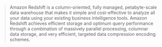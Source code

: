 > Amazon Redshift is a column-oriented, fully managed, petabyte-scale data warehouse that makes it simple and cost-effective to analyze all your data using your existing business intelligence tools. Amazon Redshift achieves efficient storage and optimum query performance through a combination of massively parallel processing, columnar data storage, and very efficient, targeted data compression encoding schemes.
